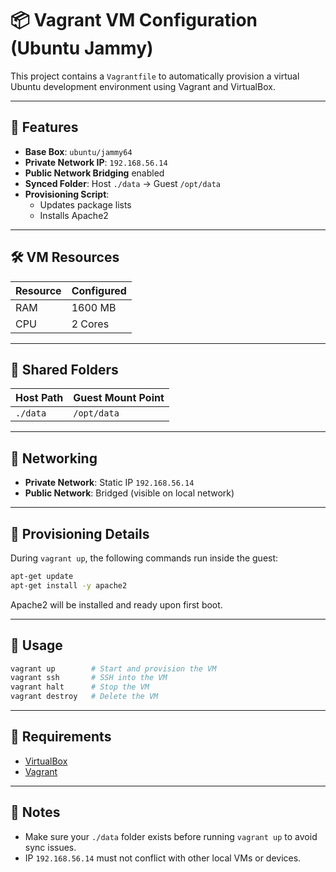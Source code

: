 
# 📦 Vagrant VM Configuration (Ubuntu Jammy)

This project contains a `Vagrantfile` to automatically provision a virtual Ubuntu development environment using Vagrant and VirtualBox.

---

## 🚀 Features

- **Base Box**: `ubuntu/jammy64`
- **Private Network IP**: `192.168.56.14`
- **Public Network Bridging** enabled
- **Synced Folder**: Host `./data` → Guest `/opt/data`
- **Provisioning Script**:
  - Updates package lists
  - Installs Apache2

---

## 🛠 VM Resources

| Resource | Configured |
|----------|------------|
| RAM      | 1600 MB    |
| CPU      | 2 Cores    |

---

## 📂 Shared Folders

| Host Path | Guest Mount Point |
|-----------|--------------------|
| `./data`  | `/opt/data`        |

---

## 🔌 Networking

- **Private Network**: Static IP `192.168.56.14`
- **Public Network**: Bridged (visible on local network)

---

## 🧰 Provisioning Details

During `vagrant up`, the following commands run inside the guest:

```bash
apt-get update
apt-get install -y apache2
```

Apache2 will be installed and ready upon first boot.

---

## 🚦 Usage

```bash
vagrant up        # Start and provision the VM
vagrant ssh       # SSH into the VM
vagrant halt      # Stop the VM
vagrant destroy   # Delete the VM
```

---

## 📎 Requirements

- [VirtualBox](https://www.virtualbox.org/)
- [Vagrant](https://www.vagrantup.com/)

---

## 📘 Notes

- Make sure your `./data` folder exists before running `vagrant up` to avoid sync issues.
- IP `192.168.56.14` must not conflict with other local VMs or devices.
